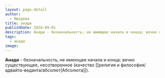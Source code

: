 ```yaml
---
layout: page-detail
author:
  - Яшодеви
title: анади
publishDate: 2024-09-01
description: Анади - безначальность; не имеющее начала и конца; вечно существующее, несотворенное (качество Абсолюта).
tags:
  - анади
image:
---
```

**Анади** - безначальность, не имеющее начала и конца; вечно существующее, несотворенное (качество [[религия и философия/адвайта-веданта/абсолют|Абсолюта]]).


